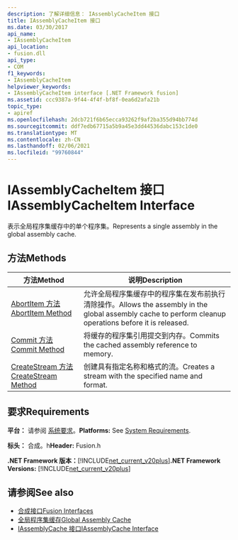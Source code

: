 ```yaml
---
description: 了解详细信息： IAssemblyCacheItem 接口
title: IAssemblyCacheItem 接口
ms.date: 03/30/2017
api_name:
- IAssemblyCacheItem
api_location:
- fusion.dll
api_type:
- COM
f1_keywords:
- IAssemblyCacheItem
helpviewer_keywords:
- IAssemblyCacheItem interface [.NET Framework fusion]
ms.assetid: ccc9387a-9f44-4f4f-bf8f-0ea6d2afa21b
topic_type:
- apiref
ms.openlocfilehash: 2dcb721f6b65ecca93262f9af2ba355d94bb774d
ms.sourcegitcommit: ddf7edb67715a5b9a45e3dd44536dabc153c1de0
ms.translationtype: MT
ms.contentlocale: zh-CN
ms.lasthandoff: 02/06/2021
ms.locfileid: "99760844"
---
```

# <a name="iassemblycacheitem-interface"></a><span data-ttu-id="b8ab7-103">IAssemblyCacheItem 接口</span><span class="sxs-lookup"><span data-stu-id="b8ab7-103">IAssemblyCacheItem Interface</span></span>

<span data-ttu-id="b8ab7-104">表示全局程序集缓存中的单个程序集。</span><span class="sxs-lookup"><span data-stu-id="b8ab7-104">Represents a single assembly in the global assembly cache.</span></span>  
  
## <a name="methods"></a><span data-ttu-id="b8ab7-105">方法</span><span class="sxs-lookup"><span data-stu-id="b8ab7-105">Methods</span></span>  
  
|<span data-ttu-id="b8ab7-106">方法</span><span class="sxs-lookup"><span data-stu-id="b8ab7-106">Method</span></span>|<span data-ttu-id="b8ab7-107">说明</span><span class="sxs-lookup"><span data-stu-id="b8ab7-107">Description</span></span>|  
|------------|-----------------|  
|[<span data-ttu-id="b8ab7-108">AbortItem 方法</span><span class="sxs-lookup"><span data-stu-id="b8ab7-108">AbortItem Method</span></span>](iassemblycacheitem-abortitem-method.md)|<span data-ttu-id="b8ab7-109">允许全局程序集缓存中的程序集在发布前执行清除操作。</span><span class="sxs-lookup"><span data-stu-id="b8ab7-109">Allows the assembly in the global assembly cache to perform cleanup operations before it is released.</span></span>|  
|[<span data-ttu-id="b8ab7-110">Commit 方法</span><span class="sxs-lookup"><span data-stu-id="b8ab7-110">Commit Method</span></span>](iassemblycacheitem-commit-method.md)|<span data-ttu-id="b8ab7-111">将缓存的程序集引用提交到内存。</span><span class="sxs-lookup"><span data-stu-id="b8ab7-111">Commits the cached assembly reference to memory.</span></span>|  
|[<span data-ttu-id="b8ab7-112">CreateStream 方法</span><span class="sxs-lookup"><span data-stu-id="b8ab7-112">CreateStream Method</span></span>](iassemblycacheitem-createstream-method.md)|<span data-ttu-id="b8ab7-113">创建具有指定名称和格式的流。</span><span class="sxs-lookup"><span data-stu-id="b8ab7-113">Creates a stream with the specified name and format.</span></span>|  
  
## <a name="requirements"></a><span data-ttu-id="b8ab7-114">要求</span><span class="sxs-lookup"><span data-stu-id="b8ab7-114">Requirements</span></span>  

 <span data-ttu-id="b8ab7-115">**平台：** 请参阅 [系统要求](../../get-started/system-requirements.md)。</span><span class="sxs-lookup"><span data-stu-id="b8ab7-115">**Platforms:** See [System Requirements](../../get-started/system-requirements.md).</span></span>  
  
 <span data-ttu-id="b8ab7-116">**标头：** 合成。h</span><span class="sxs-lookup"><span data-stu-id="b8ab7-116">**Header:** Fusion.h</span></span>  
  
 <span data-ttu-id="b8ab7-117">**.NET Framework 版本：**[!INCLUDE[net_current_v20plus](../../../../includes/net-current-v20plus-md.md)]</span><span class="sxs-lookup"><span data-stu-id="b8ab7-117">**.NET Framework Versions:** [!INCLUDE[net_current_v20plus](../../../../includes/net-current-v20plus-md.md)]</span></span>  
  
## <a name="see-also"></a><span data-ttu-id="b8ab7-118">请参阅</span><span class="sxs-lookup"><span data-stu-id="b8ab7-118">See also</span></span>

- [<span data-ttu-id="b8ab7-119">合成接口</span><span class="sxs-lookup"><span data-stu-id="b8ab7-119">Fusion Interfaces</span></span>](fusion-interfaces.md)
- [<span data-ttu-id="b8ab7-120">全局程序集缓存</span><span class="sxs-lookup"><span data-stu-id="b8ab7-120">Global Assembly Cache</span></span>](../../app-domains/gac.md)
- [<span data-ttu-id="b8ab7-121">IAssemblyCache 接口</span><span class="sxs-lookup"><span data-stu-id="b8ab7-121">IAssemblyCache Interface</span></span>](iassemblycache-interface.md)
